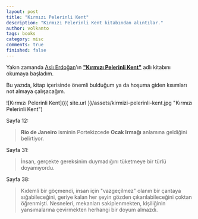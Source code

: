 ```yaml
---
layout: post
title: "Kırmızı Pelerinli Kent"
description: "Kırmızı Pelerinli Kent kitabından alıntılar."
author: volkanto
tags: books
category: misc
comments: true
finished: false
---
```


Yakın zamanda [Aslı Erdoğan](http://aslierdogan.com/)'ın [__"Kırmızı Pelerinli Kent"__](https://www.goodreads.com/book/show/6595255-k-rm-z-pelerinli-kent) adlı kitabını okumaya başladım. 


Bu yazıda, kitap içerisinde önemli bulduğum ya da hoşuma giden kısımları not almaya çalışacağım. 

![Kırmızı Pelerinli Kent]({{ site.url }}/assets/kirmizi-pelerinli-kent.jpg "Kırmızı Pelerinli Kent")


Sayfa 12:
> __Rio de Janeiro__ isminin Portekizcede __Ocak Irmağı__ anlamına geldiğini belirtiyor.

Sayfa 31:
> İnsan, gerçekte gereksinim duymadığını tüketmeye bir türlü doyamıyordu.


Sayfa 38:
> Kıdemli bir göçmendi, insan için "vazgeçilmez" olanın bir çantaya sığabileceğini, geriye kalan her şeyin gözden çıkarılabileceğini çoktan öğrenmişti. Nesneleri, mekanları sakiplenmekten, kişiliğinin yansımalarına çevirmekten herhangi bir doyum almazdı.
